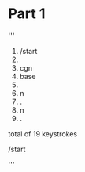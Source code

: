 # Part 1 #
'''
1. /start
2. <enter>
3. cgn
4. base
5. <escape>
6. n
7. .
8. n
9. .
  
total of 19 keystrokes

/start
  
'''
